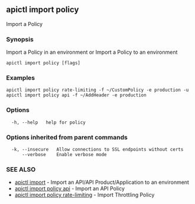 ## apictl import policy

Import a Policy

### Synopsis

Import a Policy in an environment or Import a Policy to an environment

```
apictl import policy [flags]
```

### Examples

```
apictl import policy rate-limiting -f ~/CustomPolicy -e production -u
apictl import policy api -f ~/AddHeader -e production
```

### Options

```
  -h, --help   help for policy
```

### Options inherited from parent commands

```
  -k, --insecure   Allow connections to SSL endpoints without certs
      --verbose    Enable verbose mode
```

### SEE ALSO

* [apictl import](apictl_import.md)	 - Import an API/API Product/Application to an environment
* [apictl import policy api](apictl_import_policy_api.md)	 - Import an API Policy
* [apictl import policy rate-limiting](apictl_import_policy_rate-limiting.md)	 - Import Throttling Policy

